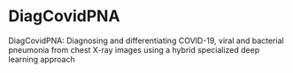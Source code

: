 # DiagCovidPNA
DiagCovidPNA: Diagnosing and differentiating COVID-19, viral and bacterial pneumonia from chest X-ray images using a hybrid specialized deep learning approach
